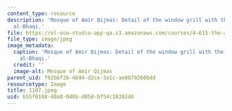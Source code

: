 ```yaml
---
content_type: resource
description: 'Mosque of Amir Qijmas: Detail of the window grill with the Rank of Qijmas
  al-Bhaqi.'
file: https://ol-ocw-studio-app-qa.s3.amazonaws.com/courses/4-615-the-architecture-of-cairo-spring-2002/b55f010840a8046bd05dbf54c18382d4_1107.jpeg
file_type: image/jpeg
image_metadata:
  caption: 'Mosque of Amir Qijmas: Detail of the window grill with the Rank of Qijmas
    al-Bhaqi.'
  credit: ''
  image-alt: Mosque of Amir Qijmas
parent_uid: f92bbf26-4b94-d2ce-3a1c-ae00792606dd
resourcetype: Image
title: 1107.jpeg
uid: b55f0108-40a8-046b-d05d-bf54c18382d4
---
```


